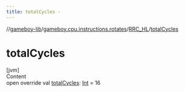 ```yaml
---
title: totalCycles -
---
```

//[gameboy-lib](../../index.md)/[gameboy.cpu.instructions.rotates](../index.md)/[RRC_HL](index.md)/[totalCycles](total-cycles.md)



# totalCycles  
[jvm]  
Content  
open override val [totalCycles](total-cycles.md): [Int](https://kotlinlang.org/api/latest/jvm/stdlib/kotlin/-int/index.html) = 16  



